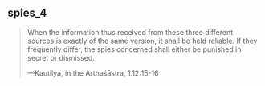 ## spies_4

> When the information thus received from these three different sources is exactly of the same version, it shall be held reliable. If they frequently differ, the spies concerned shall either be punished in secret or dismissed.
> 
> —Kautilya, in the Arthaśāstra, 1.12:15-16